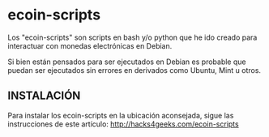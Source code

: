 # ecoin-scripts

Los "ecoin-scripts" son scripts en bash y/o python que he ido creado para interactuar con monedas electrónicas en Debian.

Si bien están pensados para ser ejecutados en Debian es probable que puedan ser ejecutados sin errores en derivados como Ubuntu, Mint u otros.

## INSTALACIÓN

Para instalar los ecoin-scripts en la ubicación aconsejada, sigue las instrucciones de este artículo: http://hacks4geeks.com/ecoin-scripts

